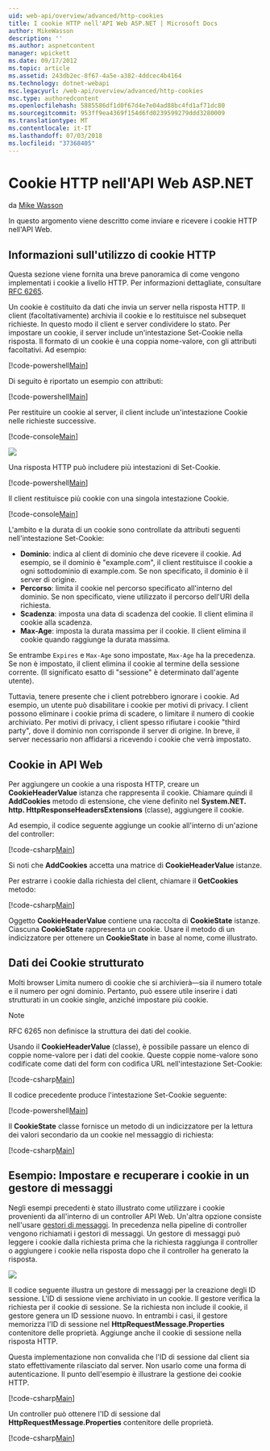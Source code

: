```yaml
---
uid: web-api/overview/advanced/http-cookies
title: I cookie HTTP nell'API Web ASP.NET | Microsoft Docs
author: MikeWasson
description: ''
ms.author: aspnetcontent
manager: wpickett
ms.date: 09/17/2012
ms.topic: article
ms.assetid: 243db2ec-8f67-4a5e-a382-4ddcec4b4164
ms.technology: dotnet-webapi
msc.legacyurl: /web-api/overview/advanced/http-cookies
msc.type: authoredcontent
ms.openlocfilehash: 5885586df1d0f67d4e7e04ad88bc4fd1af71dc80
ms.sourcegitcommit: 953ff9ea4369f154d6fd0239599279ddd3280009
ms.translationtype: MT
ms.contentlocale: it-IT
ms.lasthandoff: 07/03/2018
ms.locfileid: "37368405"
---
```

<a name="http-cookies-in-aspnet-web-api"></a>Cookie HTTP nell'API Web ASP.NET
====================
da [Mike Wasson](https://github.com/MikeWasson)

In questo argomento viene descritto come inviare e ricevere i cookie HTTP nell'API Web.

## <a name="background-on-http-cookies"></a>Informazioni sull'utilizzo di cookie HTTP

Questa sezione viene fornita una breve panoramica di come vengono implementati i cookie a livello HTTP. Per informazioni dettagliate, consultare [RFC 6265](http://tools.ietf.org/html/rfc6265).

Un cookie è costituito da dati che invia un server nella risposta HTTP. Il client (facoltativamente) archivia il cookie e lo restituisce nel subsequet richieste. In questo modo il client e server condividere lo stato. Per impostare un cookie, il server include un'intestazione Set-Cookie nella risposta. Il formato di un cookie è una coppia nome-valore, con gli attributi facoltativi. Ad esempio:

[!code-powershell[Main](http-cookies/samples/sample1.ps1)]

Di seguito è riportato un esempio con attributi:

[!code-powershell[Main](http-cookies/samples/sample2.ps1)]

Per restituire un cookie al server, il client include un'intestazione Cookie nelle richieste successive.

[!code-console[Main](http-cookies/samples/sample3.cmd)]

![](http-cookies/_static/image1.png)

Una risposta HTTP può includere più intestazioni di Set-Cookie.

[!code-powershell[Main](http-cookies/samples/sample4.ps1)]

Il client restituisce più cookie con una singola intestazione Cookie.

[!code-console[Main](http-cookies/samples/sample5.cmd)]

L'ambito e la durata di un cookie sono controllate da attributi seguenti nell'intestazione Set-Cookie:

- **Dominio**: indica al client di dominio che deve ricevere il cookie. Ad esempio, se il dominio è "example.com", il client restituisce il cookie a ogni sottodominio di example.com. Se non specificato, il dominio è il server di origine.
- **Percorso**: limita il cookie nel percorso specificato all'interno del dominio. Se non specificato, viene utilizzato il percorso dell'URI della richiesta.
- **Scadenza**: imposta una data di scadenza del cookie. Il client elimina il cookie alla scadenza.
- **Max-Age**: imposta la durata massima per il cookie. Il client elimina il cookie quando raggiunge la durata massima.

Se entrambe `Expires` e `Max-Age` sono impostate, `Max-Age` ha la precedenza. Se non è impostato, il client elimina il cookie al termine della sessione corrente. (Il significato esatto di "sessione" è determinato dall'agente utente).

Tuttavia, tenere presente che i client potrebbero ignorare i cookie. Ad esempio, un utente può disabilitare i cookie per motivi di privacy. I client possono eliminare i cookie prima di scadere, o limitare il numero di cookie archiviato. Per motivi di privacy, i client spesso rifiutare i cookie "third party", dove il dominio non corrisponde il server di origine. In breve, il server necessario non affidarsi a ricevendo i cookie che verrà impostato.

## <a name="cookies-in-web-api"></a>Cookie in API Web

Per aggiungere un cookie a una risposta HTTP, creare un **CookieHeaderValue** istanza che rappresenta il cookie. Chiamare quindi il **AddCookies** metodo di estensione, che viene definito nel **System.NET. http. HttpResponseHeadersExtensions** (classe), aggiungere il cookie.

Ad esempio, il codice seguente aggiunge un cookie all'interno di un'azione del controller:

[!code-csharp[Main](http-cookies/samples/sample6.cs)]

Si noti che **AddCookies** accetta una matrice di **CookieHeaderValue** istanze.

Per estrarre i cookie dalla richiesta del client, chiamare il **GetCookies** metodo:

[!code-csharp[Main](http-cookies/samples/sample7.cs)]

Oggetto **CookieHeaderValue** contiene una raccolta di **CookieState** istanze. Ciascuna **CookieState** rappresenta un cookie. Usare il metodo di un indicizzatore per ottenere un **CookieState** in base al nome, come illustrato.

## <a name="structured-cookie-data"></a>Dati dei Cookie strutturato

Molti browser Limita numero di cookie che si archivierà&#8212;sia il numero totale e il numero per ogni dominio. Pertanto, può essere utile inserire i dati strutturati in un cookie single, anziché impostare più cookie.

> [!NOTE]
> RFC 6265 non definisce la struttura dei dati del cookie.


Usando il **CookieHeaderValue** (classe), è possibile passare un elenco di coppie nome-valore per i dati del cookie. Queste coppie nome-valore sono codificate come dati del form con codifica URL nell'intestazione Set-Cookie:

[!code-csharp[Main](http-cookies/samples/sample8.cs)]

Il codice precedente produce l'intestazione Set-Cookie seguente:

[!code-powershell[Main](http-cookies/samples/sample9.ps1)]

Il **CookieState** classe fornisce un metodo di un indicizzatore per la lettura dei valori secondario da un cookie nel messaggio di richiesta:

[!code-csharp[Main](http-cookies/samples/sample10.cs)]

## <a name="example-set-and-retrieve-cookies-in-a-message-handler"></a>Esempio: Impostare e recuperare i cookie in un gestore di messaggi

Negli esempi precedenti è stato illustrato come utilizzare i cookie provenienti da all'interno di un controller API Web. Un'altra opzione consiste nell'usare [gestori di messaggi](http-message-handlers.md). In precedenza nella pipeline di controller vengono richiamati i gestori di messaggi. Un gestore di messaggi può leggere i cookie dalla richiesta prima che la richiesta raggiunga il controller o aggiungere i cookie nella risposta dopo che il controller ha generato la risposta.

![](http-cookies/_static/image2.png)

Il codice seguente illustra un gestore di messaggi per la creazione degli ID sessione. L'ID di sessione viene archiviato in un cookie. Il gestore verifica la richiesta per il cookie di sessione. Se la richiesta non include il cookie, il gestore genera un ID sessione nuovo. In entrambi i casi, il gestore memorizza l'ID di sessione nel **HttpRequestMessage.Properties** contenitore delle proprietà. Aggiunge anche il cookie di sessione nella risposta HTTP.

Questa implementazione non convalida che l'ID di sessione dal client sia stato effettivamente rilasciato dal server. Non usarlo come una forma di autenticazione. Il punto dell'esempio è illustrare la gestione dei cookie HTTP.

[!code-csharp[Main](http-cookies/samples/sample11.cs)]

Un controller può ottenere l'ID di sessione dal **HttpRequestMessage.Properties** contenitore delle proprietà.

[!code-csharp[Main](http-cookies/samples/sample12.cs)]
